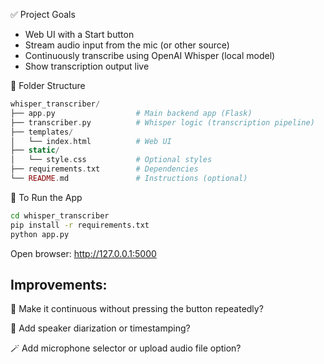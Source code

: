 ✅ Project Goals

 - Web UI with a Start button
 - Stream audio input from the mic (or other source)
 - Continuously transcribe using OpenAI Whisper (local model)
 - Show transcription output live


📁 Folder Structure

```php
whisper_transcriber/
├── app.py                  # Main backend app (Flask)
├── transcriber.py          # Whisper logic (transcription pipeline)
├── templates/
│   └── index.html          # Web UI
├── static/
│   └── style.css           # Optional styles
├── requirements.txt        # Dependencies
└── README.md               # Instructions (optional)
```

🚀 To Run the App

```bash
cd whisper_transcriber
pip install -r requirements.txt
python app.py
```

Open browser: http://127.0.0.1:5000


Improvements:
----------------------
🔁 Make it continuous without pressing the button repeatedly?

💬 Add speaker diarization or timestamping?

🪄 Add microphone selector or upload audio file option?